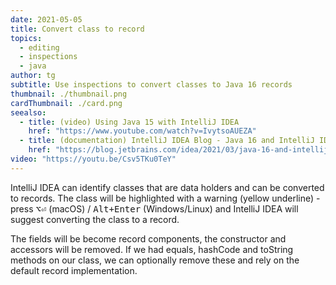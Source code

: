 ```yaml
---
date: 2021-05-05
title: Convert class to record
topics:
  - editing
  - inspections
  - java
author: tg
subtitle: Use inspections to convert classes to Java 16 records
thumbnail: ./thumbnail.png
cardThumbnail: ./card.png
seealso:
  - title: (video) Using Java 15 with IntelliJ IDEA
    href: "https://www.youtube.com/watch?v=IvytsoAUEZA"
  - title: (documentation) IntelliJ IDEA Blog - Java 16 and IntelliJ IDEA
    href: "https://blog.jetbrains.com/idea/2021/03/java-16-and-intellij-idea/"
video: "https://youtu.be/Csv5TKu0TeY"
---
```


IntelliJ IDEA can identify classes that are data holders and can be converted to records. The class will be highlighted with a warning (yellow underline) - press <kbd>⌥⏎</kbd> (macOS) / <kbd>Alt+Enter</kbd> (Windows/Linux) and IntelliJ IDEA will suggest converting the class to a record.

The fields will be become record components, the constructor and accessors will be removed. If we had equals, hashCode and toString methods on our class, we can optionally remove these and rely on the default record implementation.
